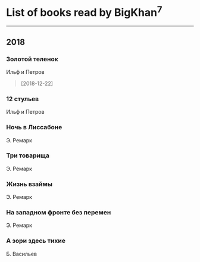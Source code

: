 # List of books read by BigKhan<sup>7</sup>
---

## 2018

### Золотой теленок
Ильф и Петров
> [2018-12-22] 


### 12 стульев
Ильф и Петров


### Ночь в Лиссабоне
Э. Ремарк


### Три товарища
Э. Ремарк


### Жизнь взаймы
Э. Ремарк


### На западном фронте без перемен
Э. Ремарк


### А зори здесь тихие
Б. Васильев



